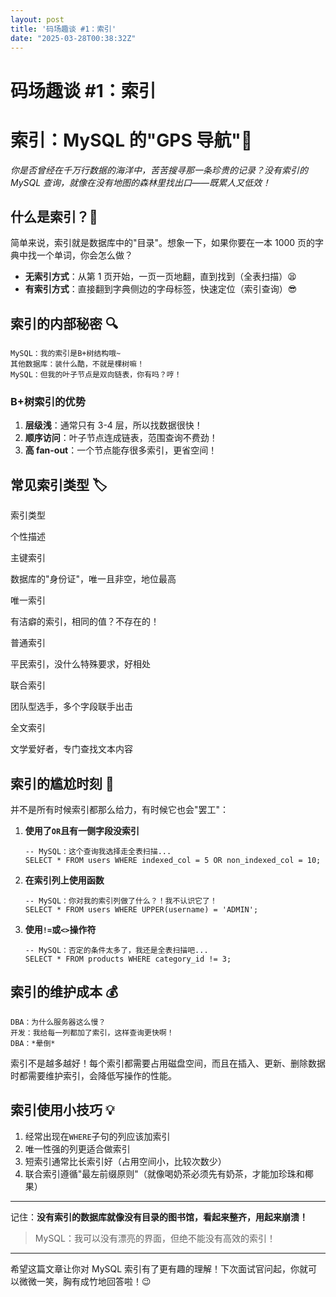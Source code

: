 ```yaml
---
layout: post
title: '码场趣谈 #1：索引'
date: "2025-03-28T00:38:32Z"
---
```

码场趣谈 #1：索引
==========

索引：MySQL 的"GPS 导航"🧭
====================

_你是否曾经在千万行数据的海洋中，苦苦搜寻那一条珍贵的记录？没有索引的 MySQL 查询，就像在没有地图的森林里找出口——既累人又低效！_

什么是索引？🤔
--------

简单来说，索引就是数据库中的"目录"。想象一下，如果你要在一本 1000 页的字典中找一个单词，你会怎么做？

*   **无索引方式**：从第 1 页开始，一页一页地翻，直到找到（全表扫描）😫
*   **有索引方式**：直接翻到字典侧边的字母标签，快速定位（索引查询）😎

索引的内部秘密 🔍
----------

    MySQL：我的索引是B+树结构哦~
    其他数据库：装什么酷，不就是棵树嘛！
    MySQL：但我的叶子节点是双向链表，你有吗？哼！
    

### B+树索引的优势

1.  **层级浅**：通常只有 3-4 层，所以找数据很快！
2.  **顺序访问**：叶子节点连成链表，范围查询不费劲！
3.  **高 fan-out**：一个节点能存很多索引，更省空间！

常见索引类型 🏷️
----------

索引类型

个性描述

主键索引

数据库的"身份证"，唯一且非空，地位最高

唯一索引

有洁癖的索引，相同的值？不存在的！

普通索引

平民索引，没什么特殊要求，好相处

联合索引

团队型选手，多个字段联手出击

全文索引

文学爱好者，专门查找文本内容

索引的尴尬时刻 🙈
----------

并不是所有时候索引都那么给力，有时候它也会"罢工"：

1.  **使用了`OR`且有一侧字段没索引**
    
        -- MySQL：这个查询我选择走全表扫描...
        SELECT * FROM users WHERE indexed_col = 5 OR non_indexed_col = 10;
        
    
2.  **在索引列上使用函数**
    
        -- MySQL：你对我的索引列做了什么？！我不认识它了！
        SELECT * FROM users WHERE UPPER(username) = 'ADMIN';
        
    
3.  **使用`!=`或`<>`操作符**
    
        -- MySQL：否定的条件太多了，我还是全表扫描吧...
        SELECT * FROM products WHERE category_id != 3;
        
    

索引的维护成本 💰
----------

    DBA：为什么服务器这么慢？
    开发：我给每一列都加了索引，这样查询更快啊！
    DBA：*晕倒*
    

索引不是越多越好！每个索引都需要占用磁盘空间，而且在插入、更新、删除数据时都需要维护索引，会降低写操作的性能。

索引使用小技巧 💡
----------

1.  经常出现在`WHERE`子句的列应该加索引
2.  唯一性强的列更适合做索引
3.  短索引通常比长索引好（占用空间小，比较次数少）
4.  联合索引遵循"最左前缀原则"（就像喝奶茶必须先有奶茶，才能加珍珠和椰果）

* * *

记住：**没有索引的数据库就像没有目录的图书馆，看起来整齐，用起来崩溃！**

> MySQL：我可以没有漂亮的界面，但绝不能没有高效的索引！

* * *

希望这篇文章让你对 MySQL 索引有了更有趣的理解！下次面试官问起，你就可以微微一笑，胸有成竹地回答啦！😉
